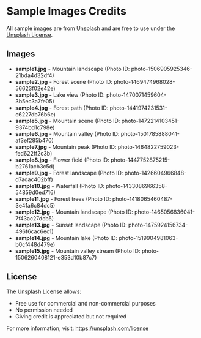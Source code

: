 # Sample Images Credits

All sample images are from [Unsplash](https://unsplash.com) and are free to use under the [Unsplash License](https://unsplash.com/license).

## Images

- **sample1.jpg** - Mountain landscape (Photo ID: photo-1506905925346-21bda4d32df4)
- **sample2.jpg** - Forest scene (Photo ID: photo-1469474968028-56623f02e42e)
- **sample3.jpg** - Lake view (Photo ID: photo-1470071459604-3b5ec3a7fe05)
- **sample4.jpg** - Forest path (Photo ID: photo-1441974231531-c6227db76b6e)
- **sample5.jpg** - Mountain scene (Photo ID: photo-1472214103451-9374bd1c798e)
- **sample6.jpg** - Mountain valley (Photo ID: photo-1501785888041-af3ef285b470)
- **sample7.jpg** - Mountain peak (Photo ID: photo-1464822759023-fed622ff2c3b)
- **sample8.jpg** - Flower field (Photo ID: photo-1447752875215-b2761acb3c5d)
- **sample9.jpg** - Forest landscape (Photo ID: photo-1426604966848-d7adac402bff)
- **sample10.jpg** - Waterfall (Photo ID: photo-1433086966358-54859d0ed716)
- **sample11.jpg** - Forest trees (Photo ID: photo-1418065460487-3e41a6c84dc5)
- **sample12.jpg** - Mountain landscape (Photo ID: photo-1465056836041-7f43ac27dcb5)
- **sample13.jpg** - Sunset landscape (Photo ID: photo-1475924156734-496f6cac6ec1)
- **sample14.jpg** - Mountain lake (Photo ID: photo-1519904981063-b0cf448d479e)
- **sample15.jpg** - Mountain valley stream (Photo ID: photo-1506260408121-e353d10b87c7)

## License

The Unsplash License allows:
- Free use for commercial and non-commercial purposes
- No permission needed
- Giving credit is appreciated but not required

For more information, visit: https://unsplash.com/license
